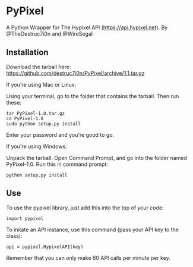 PyPixel
=======

A Python Wrapper for The Hypixel API (https://api.hypixel.net). By @TheDestruc7i0n and @WireSegal



Installation
------------

Download the tarball here: https://github.com/destruc7i0n/PyPixel/archive/1.1.tar.gz

If you're using Mac or Linux:

Using your terminal, go to the folder that contains the tarball. Then run these:
```
tar PyPixel-1.0.tar.gz
cd PyPixel-1.0
sudo python setup.py install
```
Enter your password and you're good to go.



If you're using Windows:

Unpack the tarball. Open Command Prompt, and go into the folder named PyPixel-1.0.
Run this in command prompt:
```
python setup.py install
```


Use
---

To use the pypixel library, just add this into the top of your code:

```
import pypixel
```

To initate an API instance, use this command (pass your API key to the class):

```
api = pypixel.HypixelAPI(key)
```

Remember that you can only make 60 API calls per minute per key.
